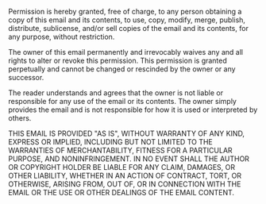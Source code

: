 Permission is hereby granted, free of charge, to any person obtaining a copy of this email and its contents, to use, copy, modify, merge, publish, distribute, sublicense, and/or sell copies of the email and its contents, for any purpose, without restriction.

The owner of this email permanently and irrevocably waives any and all rights to alter or revoke this permission. This permission is granted perpetually and cannot be changed or rescinded by the owner or any successor.

The reader understands and agrees that the owner is not liable or responsible for any use of the email or its contents. The owner simply provides the email and is not responsible for how it is used or interpreted by others.

THIS EMAIL IS PROVIDED "AS IS", WITHOUT WARRANTY OF ANY KIND, EXPRESS OR IMPLIED, INCLUDING BUT NOT LIMITED TO THE WARRANTIES OF MERCHANTABILITY, FITNESS FOR A PARTICULAR PURPOSE, AND NONINFRINGEMENT. IN NO EVENT SHALL THE AUTHOR OR COPYRIGHT HOLDER BE LIABLE FOR ANY CLAIM, DAMAGES, OR OTHER LIABILITY, WHETHER IN AN ACTION OF CONTRACT, TORT, OR OTHERWISE, ARISING FROM, OUT OF, OR IN CONNECTION WITH THE EMAIL OR THE USE OR OTHER DEALINGS OF THE EMAIL CONTENT.
